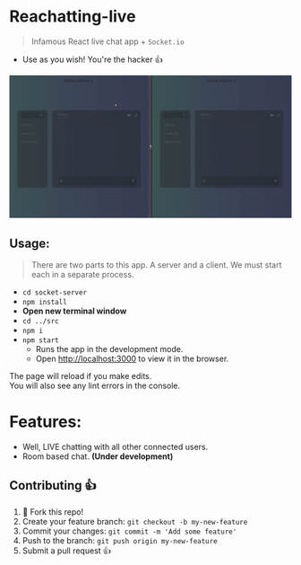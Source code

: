 # Reachatting-live

> Infamous React live chat app + `Socket.io`

- Use as you wish! You're the hacker :thumbsup:

![Preview](/reachatting.gif)

## Usage:

> There are two parts to this app. A server and a client.
> We must start each in a separate process.

- `cd socket-server`
- `npm install`
- **Open new terminal window**
- `cd ../src`
- `npm i`
- `npm start`
  - Runs the app in the development mode.<br />
  - Open [http://localhost:3000](http://localhost:3000) to view it in the browser.

The page will reload if you make edits.<br />
You will also see any lint errors in the console.

# Features:

- Well, LIVE chatting with all other connected users.
- Room based chat. **(Under development)**

## Contributing :thumbsup:

1. :spaghetti: Fork this repo!
2. Create your feature branch: `git checkout -b my-new-feature`
3. Commit your changes: `git commit -m 'Add some feature'`
4. Push to the branch: `git push origin my-new-feature`
5. Submit a pull request :+1:
